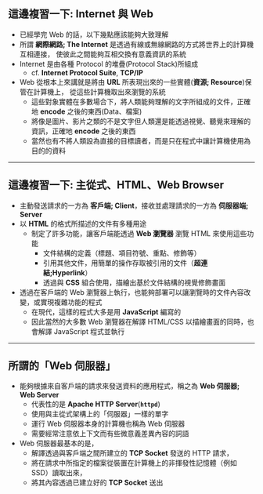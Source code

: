 ## 這邊複習一下: Internet 與 Web

- 已經學完 Web 的話，以下幾點應該能夠大致理解
- 所謂 **網際網路; The Internet** 是透過有線或無線網路的方式將世界上的計算機互相連接，
  使彼此之間能夠互相交換有意義資訊的系統
- Internet 是由各種 Protocol 的堆疊(Protocol Stack)所組成
    - cf. **Internet Protocol Suite**, **TCP/IP**
- Web 從根本上來講就是將由 **URL** 所表現出來的一些實體(**資源; Resource**)保管在計算機上，
  從這些計算機取出來瀏覽的系統
    - 這些對象實體在多數場合下，將人類能夠理解的文字所組成的文件，正確地 **encode** 之後的東西(Data、檔案)
    - 將像是圖片、影片之類的不是文字但人類還是能透過視覺、聽覺來理解的資訊，正確地 **encode** 之後的東西
    - 當然也有不將人類設為直接的目標讀者，而是只在程式中讓計算機使用為目的的資料

---

## 這邊複習一下: 主從式、HTML、Web Browser

- 主動發送請求的一方為 **客戶端; Client**，接收並處理請求的一方為 **伺服器端; Server**
- 以 **HTML** 的格式所描述的文件有多種用途
    - 制定了許多功能，讓客戶端能透過 **Web 瀏覽器** 瀏覽 HTML 來使用這些功能
        - 文件結構的定義（標題、項目符號、重點、修飾等）
        - 引用其他文件，用簡單的操作存取被引用的文件（**超連結;Hyperlink**）
        - 透過與 **CSS** 組合使用，描繪出基於文件結構的視覺修飾畫面
- 透過在客戶端的 Web 瀏覽器上執行，也能夠部署可以讓瀏覽時的文件內容改變，或實現複雜功能的程式
    - 在現代，這樣的程式大多是用 **JavaScript** 編寫的
    - 因此當然的大多數 Web 瀏覽器在解譯 HTML/CSS 以描繪畫面的同時，也會解譯 JavaScript 程式並執行

---

## 所謂的「Web 伺服器」

- 能夠根據來自客戶端的請求來發送資料的應用程式，稱之為 **Web 伺服器; Web Server**
    - 代表性的是 **Apache HTTP Server**(**`httpd`**)
    - 使用與主從式架構上的「伺服器」一樣的單字
    - 運行 Web 伺服器本身的計算機也稱為 Web 伺服器
    - 需要經常注意依上下文而有些微意義差異內容的詞語
- Web 伺服器最基本的是，
    - 解譯透過與客戶端之間所建立的 **TCP Socket** 發送的 HTTP 請求，
    - 將在請求中所指定的檔案從裝置在計算機上的非揮發性記憶體（例如 SSD）讀取出來，
    - 將其內容透過已建立好的 **TCP Socket** 送出
